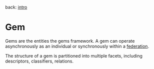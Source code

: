 back: [intro](../intro.md)

# Gem

Gems are the entities the gems framework. A gem can operate asynchronously as an individual or synchronously within a [federation](basics/federation.md).

The structure of a gem is partitioned into multiple facets, including descriptors, classifiers, relations.
